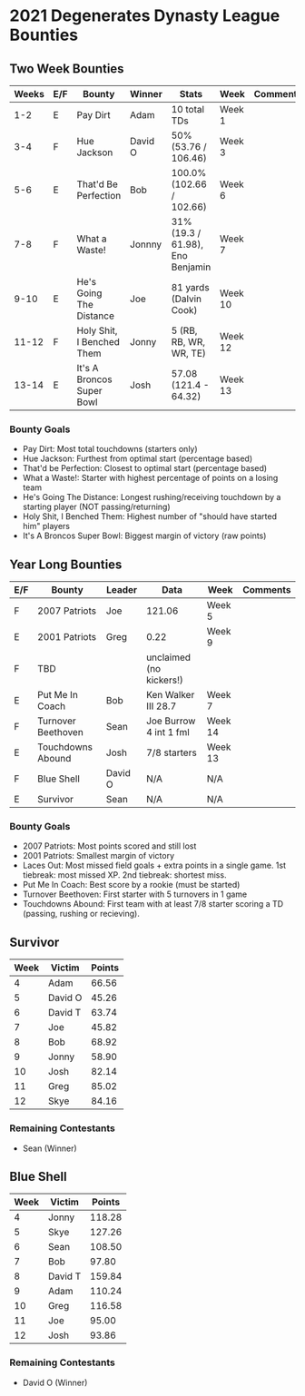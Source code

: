 # 2021 Degenerates Dynasty League Bounties

## Two Week Bounties

| Weeks | E/F | Bounty                    | Winner  | Stats                            | Week    | Comments |
|-------|-----|---------------------------|---------|----------------------------------|---------|----------|
| 1-2   | E   | Pay Dirt                  | Adam    | 10 total TDs                     | Week 1  |          |
| 3-4   | F   | Hue Jackson               | David O | 50% (53.76 / 106.46)             | Week 3  |          |
| 5-6   | E   | That'd Be Perfection      | Bob     | 100.0% (102.66 / 102.66)         | Week 6  |          |
| 7-8   | F   | What a Waste!             | Jonnny  | 31% (19.3 / 61.98), Eno Benjamin | Week 7  |          |
| 9-10  | E   | He's Going The Distance   | Joe     | 81 yards (Dalvin Cook)           | Week 10 |          |
| 11-12 | F   | Holy Shit, I Benched Them | Jonny   | 5 (RB, RB, WR, WR, TE)           | Week 12 |          |
| 13-14 | E   | It's A Broncos Super Bowl | Josh    | 57.08 (121.4 - 64.32)            | Week 13 |          |                                                                                                                                                                                                                           |


### Bounty Goals

  - Pay Dirt: Most total touchdowns (starters only)
  - Hue Jackson: Furthest from optimal start (percentage based)
  - That'd be Perfection: Closest to optimal start (percentage based)
  - What a Waste!: Starter with highest percentage of points on a losing team
  - He's Going The Distance: Longest rushing/receiving touchdown by a starting player (NOT passing/returning)
  - Holy Shit, I Benched Them: Highest number of "should have started him" players
  - It's A Broncos Super Bowl: Biggest margin of victory (raw points)

## Year Long Bounties

| E/F | Bounty             | Leader  | Data                    | Week    | Comments |
|-----|--------------------|---------|-------------------------|---------|----------|
| F   | 2007 Patriots      | Joe     | 121.06                  | Week 5  |          |
| E   | 2001 Patriots      | Greg    | 0.22                    | Week 9  |          |
| F   | TBD                |         | unclaimed (no kickers!) |         |          |
| E   | Put Me In Coach    | Bob     | Ken Walker III 28.7     | Week 7  |          |
| F   | Turnover Beethoven | Sean    | Joe Burrow 4 int 1 fml  | Week 14 |          |
| E   | Touchdowns Abound  | Josh    | 7/8 starters            | Week 13 |          |
| F   | Blue Shell         | David O | N/A                     | N/A     |          |
| E   | Survivor           | Sean    | N/A                     | N/A     |          |

### Bounty Goals

  - 2007 Patriots: Most points scored and still lost
  - 2001 Patriots: Smallest margin of victory
  - Laces Out: Most missed field goals + extra points in a single game.  1st tiebreak: most missed XP.  2nd tiebreak: shortest miss.
  - Put Me In Coach: Best score by a rookie (must be started)
  - Turnover Beethoven: First starter with 5 turnovers in 1 game
  - Touchdowns Abound: First team with at least 7/8 starter scoring a TD (passing, rushing or recieving).

## Survivor

| Week | Victim  | Points |
| ---- | ------- | ------ |
| 4    | Adam    | 66.56  |
| 5    | David O | 45.26  |
| 6    | David T | 63.74  |
| 7    | Joe     | 45.82  |
| 8    | Bob     | 68.92  |
| 9    | Jonny   | 58.90  |
| 10   | Josh    | 82.14  |
| 11   | Greg    | 85.02  |
| 12   | Skye    | 84.16  |

### Remaining Contestants

  - Sean (Winner)

## Blue Shell

| Week | Victim  | Points |
|------|---------|--------|
| 4    | Jonny   | 118.28 |
| 5    | Skye    | 127.26 |
| 6    | Sean    | 108.50 |
| 7    | Bob     | 97.80  |
| 8    | David T | 159.84 |
| 9    | Adam    | 110.24 |
| 10   | Greg    | 116.58 |
| 11   | Joe     | 95.00  |
| 12   | Josh    | 93.86  |

### Remaining Contestants

  - David O (Winner)

